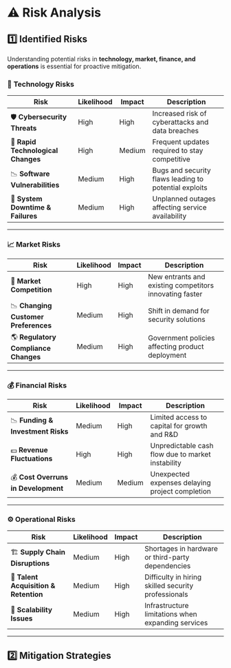 # ⚠️ Risk Analysis

## 1️⃣ **Identified Risks**
Understanding potential risks in **technology, market, finance, and operations** is essential for proactive mitigation.

### 📌 **Technology Risks**
| Risk | Likelihood | Impact | Description |
|------|-----------|--------|-------------|
| 🛡️ **Cybersecurity Threats** | High | High | Increased risk of cyberattacks and data breaches |
| 🔄 **Rapid Technological Changes** | High | Medium | Frequent updates required to stay competitive |
| 📉 **Software Vulnerabilities** | Medium | High | Bugs and security flaws leading to potential exploits |
| 🔌 **System Downtime & Failures** | Medium | High | Unplanned outages affecting service availability |

---

### 📈 **Market Risks**
| Risk | Likelihood | Impact | Description |
|------|-----------|--------|-------------|
| 🚀 **Market Competition** | High | High | New entrants and existing competitors innovating faster |
| 📉 **Changing Customer Preferences** | Medium | High | Shift in demand for security solutions |
| 🌎 **Regulatory Compliance Changes** | Medium | High | Government policies affecting product deployment |

---

### 💰 **Financial Risks**
| Risk | Likelihood | Impact | Description |
|------|-----------|--------|-------------|
| 📉 **Funding & Investment Risks** | Medium | High | Limited access to capital for growth and R&D |
| 💵 **Revenue Fluctuations** | High | High | Unpredictable cash flow due to market instability |
| 💰 **Cost Overruns in Development** | Medium | Medium | Unexpected expenses delaying project completion |

---

### ⚙️ **Operational Risks**
| Risk | Likelihood | Impact | Description |
|------|-----------|--------|-------------|
| 🏗 **Supply Chain Disruptions** | Medium | High | Shortages in hardware or third-party dependencies |
| 👥 **Talent Acquisition & Retention** | Medium | High | Difficulty in hiring skilled security professionals |
| 🔄 **Scalability Issues** | Medium | High | Infrastructure limitations when expanding services |

---

## 2️⃣ **Mitigation Strategies**



